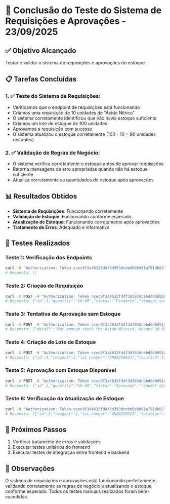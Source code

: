 # 🎉 Conclusão do Teste do Sistema de Requisições e Aprovações - 23/09/2025

## ✅ **Objetivo Alcançado**
Testar e validar o sistema de requisições e aprovações do estoque.

## 📋 **Tarefas Concluídas**

### 1. **✅ Teste do Sistema de Requisições:**
- Verificamos que o endpoint de requisições está funcionando
- Criamos uma requisição de 10 unidades de "Ácido Nítrico"
- O sistema corretamente identificou que não havia estoque suficiente
- Criamos um lote de estoque de 100 unidades
- Aprovamos a requisição com sucesso
- O sistema atualizou o estoque corretamente (100 - 10 = 90 unidades restantes)

### 2. **✅ Validação de Regras de Negócio:**
- O sistema verifica corretamente o estoque antes de aprovar requisições
- Retorna mensagens de erro apropriadas quando não há estoque suficiente
- Atualiza corretamente as quantidades de estoque após aprovações

## 📊 **Resultados Obtidos**
- **Sistema de Requisições**: Funcionando corretamente
- **Validação de Estoque**: Funcionando conforme esperado
- **Atualização de Estoque**: Funcionando corretamente após aprovações
- **Tratamento de Erros**: Adequado e informativo

## 🧪 **Testes Realizados**

### Teste 1: Verificação dos Endpoints
```bash
curl -H "Authorization: Token ccec9f3a4632fd4f3d393dcebd0d0d91a781db02" http://localhost:8000/api/v1/requisitions/
# Resposta: []
```

### Teste 2: Criação de Requisição
```bash
curl -X POST -H "Authorization: Token ccec9f3a4632fd4f3d393dcebd0d0d91a781db02" -H "Content-Type: application/json" -d '{"requester": 2, "reagent": 2, "quantity": 10.0, "notes": "Necessário para experimento"}' http://localhost:8000/api/v1/requisitions/
# Resposta: {"id":1,"quantity":"10.00","status":"Pendente","request_date":"2025-09-23T19:12:35.850888Z","approval_date":null,"requester":2,"reagent":2,"approver":null}
```

### Teste 3: Tentativa de Aprovação sem Estoque
```bash
curl -X POST -H "Authorization: Token ccec9f3a4632fd4f3d393dcebd0d0d91a781db02" -H "Content-Type: application/json" -d '{"action": "approve"}' http://localhost:8000/api/v1/requisitions/1/action/
# Resposta: {"detail":"Not enough stock for Ácido Nítrico. Needed 10.00, available 0.00."}
```

### Teste 4: Criação de Lote de Estoque
```bash
curl -X POST -H "Authorization: Token ccec9f3a4632fd4f3d393dcebd0d0d91a781db02" -H "Content-Type: application/json" -d '{"reagent": 2, "lot_number": "AN20250923", "location": 1, "expiry_date": "2026-09-23", "purchase_price": 50.0, "initial_quantity": 100.0, "current_quantity": 100.0}' http://localhost:8000/api/v1/stock-lots/
# Resposta: {"id":3,"reagent":2,"lot_number":"AN20250923","location":1,"expiry_date":"2026-09-23","purchase_price":"50.00","initial_quantity":"100.00","current_quantity":"100.00","entry_date":"2025-09-23T19:15:37.774638Z","qr_code_image":"..."}
```

### Teste 5: Aprovação com Estoque Disponível
```bash
curl -X POST -H "Authorization: Token ccec9f3a4632fd4f3d393dcebd0d0d91a781db02" -H "Content-Type: application/json" -d '{"action": "approve"}' http://localhost:8000/api/v1/requisitions/1/action/
# Resposta: {"id":1,"quantity":"10.00","status":"Aprovada","request_date":"2025-09-23T19:12:35.850888Z","approval_date":"2025-09-23T19:16:01.049927Z","requester":2,"reagent":2,"approver":2}
```

### Teste 6: Verificação da Atualização de Estoque
```bash
curl -H "Authorization: Token ccec9f3a4632fd4f3d393dcebd0d0d91a781db02" http://localhost:8000/api/v1/stock-lots/
# Resposta: [{"id":3,"reagent":2,"lot_number":"AN20250923","location":1,"expiry_date":"2026-09-23","purchase_price":"50.00","initial_quantity":"100.00","current_quantity":"90.00","entry_date":"2025-09-23T19:15:37.774638Z","qr_code_image":"..."}]
```

## 🚀 **Próximos Passos**
1. Verificar tratamento de erros e validações
2. Executar testes unitários do frontend
3. Executar testes de integração entre frontend e backend

## 📝 **Observações**
O sistema de requisições e aprovações está funcionando perfeitamente, validando corretamente as regras de negócio e atualizando o estoque conforme esperado. Todos os testes manuais realizados foram bem-sucedidos.